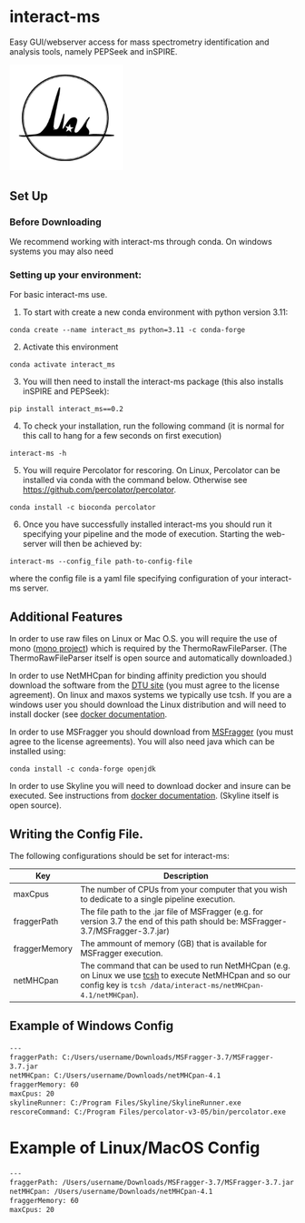 # interact-ms

Easy GUI/webserver access for mass spectrometry identification and analysis tools, namely PEPSeek and inSPIRE.

<img src="https://raw.githubusercontent.com/QuantSysBio/inSPIRE/master/img/inSPIRE-logo.png" alt="drawing" width="200"/>


## Set Up

### Before Downloading

We recommend working with interact-ms through conda. On windows systems you may also need

### Setting up your environment:

For basic interact-ms use.

1) To start with create a new conda environment with python version 3.11:

```
conda create --name interact_ms python=3.11 -c conda-forge
```

2) Activate this environment

```
conda activate interact_ms
```

3) You will then need to install the interact-ms package (this also installs inSPIRE and PEPSeek):

```
pip install interact_ms==0.2
```

4) To check your installation, run the following command (it is normal for this call to hang for a few seconds on first execution)

```
interact-ms -h
```

5) You will require Percolator for rescoring. On Linux, Percolator can be installed via conda with the command below. Otherwise see https://github.com/percolator/percolator.

```
conda install -c bioconda percolator
```

6) Once you have successfully installed interact-ms you should run it specifying your pipeline and the mode of execution. Starting the web-server will then be achieved by:

```
interact-ms --config_file path-to-config-file
```

where the config file is a yaml file specifying configuration of your interact-ms server.


## Additional Features

In order to use raw files on Linux or Mac O.S. you will require the use of mono ([mono project](https://www.mono-project.com/download/stable/)) which is required by the ThermoRawFileParser. (The ThermoRawFileParser itself is open source and automatically downloaded.)

In order to use NetMHCpan for binding affinity prediction you should download the software from the [DTU site](https://services.healthtech.dtu.dk/services/NetMHCpan-4.1/) (you must agree to the license agreement). On linux and maxos systems we typically use tcsh. If you are a windows user you should download the Linux distribution and will need to install docker (see [docker documentation](https://docs.docker.com/desktop/).

In order to use MSFragger you should download from [MSFragger](https://github.com/Nesvilab/MSFragger/wiki/Preparing-MSFragger#Downloading-MSFragger) (you must agree to the license agreements). You will also need java which can be installed using:

```
conda install -c conda-forge openjdk
```

In order to use Skyline you will need to download docker and insure can be executed. See instructions from [docker documentation](https://docs.docker.com/desktop/). (Skyline itself is open source).


## Writing the Config File.

The following configurations should be set for interact-ms:

| Key   | Description   |
|-------|---------------|
| maxCpus | The number of CPUs from your computer that you wish to dedicate to a single pipeline execution.  |
| fraggerPath    | The file path to the .jar file of MSFragger (e.g. for version 3.7 the end of this path should be: MSFragger-3.7/MSFragger-3.7.jar) |
| fraggerMemory  | The ammount of memory (GB) that is available for MSFragger execution. |
| netMHCpan      | The command that can be used to run NetMHCpan (e.g. on Linux we use [tcsh](https://www.cyberciti.biz/faq/howto-install-csh-shell-on-linux/) to execute NetMHCpan and so our config key is ```tcsh /data/interact-ms/netMHCpan-4.1/netMHCpan```). |


## Example of Windows Config


```
---
fraggerPath: C:/Users/username/Downloads/MSFragger-3.7/MSFragger-3.7.jar
netMHCpan: C:/Users/username/Downloads/netMHCpan-4.1
fraggerMemory: 60
maxCpus: 20
skylineRunner: C:/Program Files/Skyline/SkylineRunner.exe
rescoreCommand: C:/Program Files/percolator-v3-05/bin/percolator.exe
```
# Example of Linux/MacOS Config

```
---
fraggerPath: /Users/username/Downloads/MSFragger-3.7/MSFragger-3.7.jar
netMHCpan: /Users/username/Downloads/netMHCpan-4.1
fraggerMemory: 60
maxCpus: 20
```
